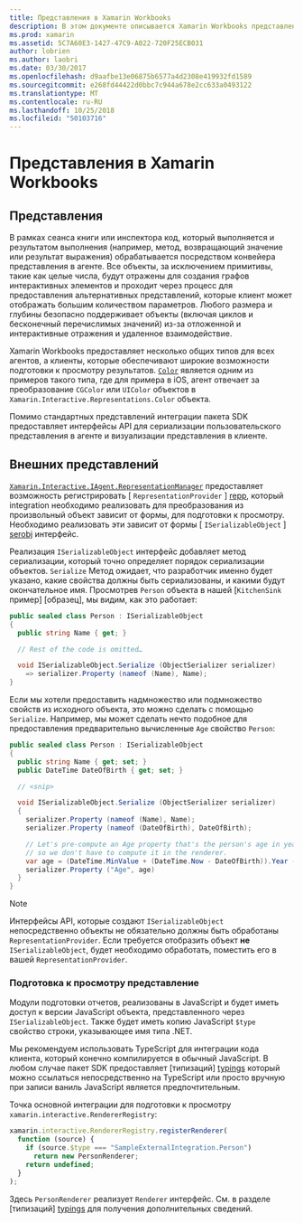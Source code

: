 ```yaml
---
title: Представления в Xamarin Workbooks
description: В этом документе описывается Xamarin Workbooks представление конвейер, который обеспечивает отрисовку форматированного результаты для любой код, который возвращает значение.
ms.prod: xamarin
ms.assetid: 5C7A60E3-1427-47C9-A022-720F25ECB031
author: lobrien
ms.author: laobri
ms.date: 03/30/2017
ms.openlocfilehash: d9aafbe13e06875b6577a4d2308e419932fd1589
ms.sourcegitcommit: e268fd44422d0bbc7c944a678e2cc633a0493122
ms.translationtype: MT
ms.contentlocale: ru-RU
ms.lasthandoff: 10/25/2018
ms.locfileid: "50103716"
---
```

# <a name="representations-in-xamarin-workbooks"></a>Представления в Xamarin Workbooks

## <a name="representations"></a>Представления

В рамках сеанса книги или инспектора код, который выполняется и результатом выполнения (например, метод, возвращающий значение или результат выражения) обрабатывается посредством конвейера представления в агенте. Все объекты, за исключением примитивы, такие как целые числа, будут отражены для создания графов интерактивных элементов и проходит через процесс для предоставления альтернативных представлений, которые клиент может отображать большим количеством параметров. Любого размера и глубины безопасно поддерживает объекты (включая циклов и бесконечный перечислимых значений) из-за отложенной и интерактивные отражения и удаленное взаимодействие.

Xamarin Workbooks предоставляет несколько общих типов для всех агентов, а клиенты, которые обеспечивают широкие возможности подготовки к просмотру результатов. [`Color`][xir-color] является одним из примеров такого типа, где для примера в iOS, агент отвечает за преобразование `CGColor` или `UIColor` объектов в `Xamarin.Interactive.Representations.Color` объекта.

Помимо стандартных представлений интеграции пакета SDK предоставляет интерфейсы API для сериализации пользовательского представления в агенте и визуализации представления в клиенте.

## <a name="external-representations"></a>Внешних представлений

[`Xamarin.Interactive.IAgent.RepresentationManager`][repman] предоставляет возможность регистрировать [ `RepresentationProvider` ] [ repp], который integration необходимо реализовать для преобразования из произвольный объект зависит от формы, для подготовки к просмотру. Необходимо реализовать эти зависит от формы [ `ISerializableObject` ] [ serobj] интерфейс.

Реализация `ISerializableObject` интерфейс добавляет метод сериализации, который точно определяет порядок сериализации объектов. `Serialize` Метод ожидает, что разработчик именно будет указано, какие свойства должны быть сериализованы, и какими будут окончательное имя. Просмотрев `Person` объекта в нашей [`KitchenSink` пример] [образец], мы видим, как это работает:

```csharp
public sealed class Person : ISerializableObject
{
  public string Name { get; }

  // Rest of the code is omitted…

  void ISerializableObject.Serialize (ObjectSerializer serializer)
    => serializer.Property (nameof (Name), Name);
}
```

Если мы хотели предоставить надмножество или подмножество свойств из исходного объекта, это можно сделать с помощью `Serialize`. Например, мы может сделать нечто подобное для предоставления предварительно вычисленные `Age` свойство `Person`:

```csharp
public sealed class Person : ISerializableObject
{
  public string Name { get; set; }
  public DateTime DateOfBirth { get; set; }

  // <snip>

  void ISerializableObject.Serialize (ObjectSerializer serializer)
  {
    serializer.Property (nameof (Name), Name);
    serializer.Property (nameof (DateOfBirth), DateOfBirth);

    // Let's pre-compute an Age property that's the person's age in years,
    // so we don't have to compute it in the renderer.
    var age = (DateTime.MinValue + (DateTime.Now - DateOfBirth)).Year - 1;
    serializer.Property ("Age", age)
  }
}
```

> [!NOTE]
> Интерфейсы API, которые создают `ISerializableObject` непосредственно объекты не обязательно должны быть обработаны `RepresentationProvider`. Если требуется отобразить объект **не** `ISerializableObject`, будет необходимо обработать, поместить его в вашей `RepresentationProvider`.

### <a name="rendering-a-representation"></a>Подготовка к просмотру представление

Модули подготовки отчетов, реализованы в JavaScript и будет иметь доступ к версии JavaScript объекта, представленного через `ISerializableObject`. Также будет иметь копию JavaScript `$type` свойство строки, указывающее имя типа .NET.

Мы рекомендуем использовать TypeScript для интеграции кода клиента, который конечно компилируется в обычный JavaScript. В любом случае пакет SDK предоставляет [типизаций] [ typings] который можно ссылаться непосредственно на TypeScript или просто вручную при записи ваниль JavaScript является предпочтительным.

Точка основной интеграции для подготовки к просмотру `xamarin.interactive.RendererRegistry`:

```js
xamarin.interactive.RendererRegistry.registerRenderer(
  function (source) {
    if (source.$type === "SampleExternalIntegration.Person")
      return new PersonRenderer;
    return undefined;
  }
);
```

Здесь `PersonRenderer` реализует `Renderer` интерфейс. См. в разделе [типизаций] [ typings] для получения дополнительных сведений.

[typings]: https://github.com/xamarin/Workbooks/blob/master/SDK/typings/xamarin-interactive.d.ts
[xir-color]: https://developer.xamarin.com/api/type/Xamarin.Interactive.Representations.Color/
[repman]: https://developer.xamarin.com/api/type/Xamarin.Interactive.Representations.IRepresentationManager/
[repp]: https://developer.xamarin.com/api/type/Xamarin.Interactive.Representations.RepresentationProvider/
[serobj]: https://developer.xamarin.com/api/type/Xamarin.Interactive.Serialization.ISerializableObject/
